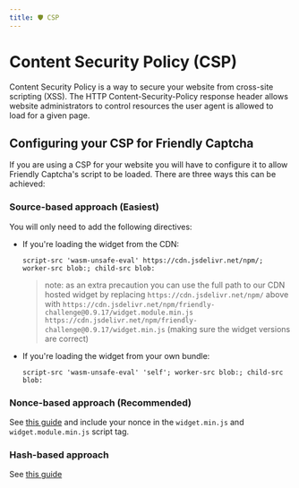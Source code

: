 ```yaml
---
title: 🛡️ CSP
---
```


# Content Security Policy (CSP)

Content Security Policy is a way to secure your website from cross-site scripting (XSS). The HTTP Content-Security-Policy response header allows website administrators to control resources the user agent is allowed to load for a given page.

## Configuring your CSP for Friendly Captcha

If you are using a CSP for your website you will have to configure it to allow Friendly Captcha's script to be loaded. There are three ways this can be achieved:

### Source-based approach (Easiest)

You will only need to add the following directives:

- If you're loading the widget from the CDN:

  `script-src 'wasm-unsafe-eval' https://cdn.jsdelivr.net/npm/; worker-src blob:; child-src blob:`

  > note: as an extra precaution you can use the full path to our CDN hosted widget by replacing `https://cdn.jsdelivr.net/npm/` above with `https://cdn.jsdelivr.net/npm/friendly-challenge@0.9.17/widget.module.min.js https://cdn.jsdelivr.net/npm/friendly-challenge@0.9.17/widget.min.js` (making sure the widget versions are correct)

- If you're loading the widget from your own bundle:

  `script-src 'wasm-unsafe-eval' 'self'; worker-src blob:; child-src blob:`

### Nonce-based approach (Recommended)

See [this guide](https://content-security-policy.com/nonce/) and include your nonce in the `widget.min.js` and `widget.module.min.js` script tag.

### Hash-based approach

See [this guide](https://content-security-policy.com/hash/)
